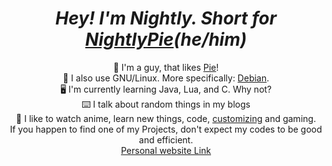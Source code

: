 <h1 align="center">
  <i>Hey! I'm Nightly. Short for <a href="https://github.com/NightlyPie">NightlyPie</a>(he/him)</i>
</h1>
<p align="center">
  🥧 I'm a guy, that likes <a href="https://duckduckgo.com/?q=Pie&t=h_&iax=images&ia=images">Pie</a>!
  <br>🐧 I also use GNU/Linux. More specifically: <a href="https://debian.org/">Debian</a>.
  <br>🖥️ I'm currently learning Java, Lua, and C. Why not?
  <br>⌨️ I talk about random things in my blogs
  <br>💚 I like to watch anime, learn new things, code, <a href="https://reddit.com/r/unixporn">customizing</a> and gaming.
  <br>If you happen to find one of my Projects, don't expect my codes to be good and efficient.
  <br> <a href="https://nightlypie.github.io">Personal website Link</a>
</p>
